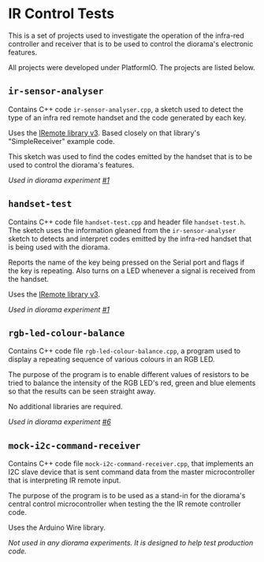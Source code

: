 # IR Control Tests

This is a set of projects used to investigate the operation of the infra-red controller and receiver that is to be used to control the diorama's electronic features.

All projects were developed under PlatformIO. The projects are listed below.

## `ir-sensor-analyser`

Contains C++ code `ir-sensor-analyser.cpp`, a sketch used to detect the type of an infra red remote handset and the code generated by each key.

Uses the [IRemote library v3](https://github.com/Arduino-IRremote/Arduino-IRremote). Based closely on that library's "SimpleReceiver" example code.

This sketch was used to find the codes emitted by the handset that is to be used to control the diorama's features.

_Used in diorama experiment [#1](https://cahamo.github.io/diorama/experiment-1)_

## `handset-test`

Contains C++ code file `handset-test.cpp` and header file `handset-test.h`. The sketch uses the information gleaned from the `ir-sensor-analyser` sketch to detects and interpret codes emitted by the infra-red handset that is being used with the diorama.

Reports the name of the key being pressed on the Serial port and flags if the key is repeating. Also turns on a LED whenever a signal is received from the handset.

Uses the [IRemote library v3](https://github.com/Arduino-IRremote/Arduino-IRremote).

_Used in diorama experiment [#1](https://cahamo.github.io/projects/diorama/experiment-1)_

## `rgb-led-colour-balance`

Contains C++ code file `rgb-led-colour-balance.cpp`, a program used to display a repeating sequence of various colours in an RGB LED.

The purpose of the program is to enable different values of resistors to be tried to balance the intensity of the RGB LED's red, green and blue elements so that the results can be seen straight away.

No additional libraries are required.

_Used in diorama experiment [#6](https://cahamo.github.io/projects/diorama/experiment-6)_

## `mock-i2c-command-receiver`

Contains C++ code file `mock-i2c-command-receiver.cpp`, that implements an I2C slave device that is sent command data from the master microcontroller that is interpreting IR remote input.

The purpose of the program is to be used as a stand-in for the diorama's central control microcontroller when testing the the IR remote controller code.

Uses the Arduino Wire library.

_Not used in any diorama experiments. It is designed to help test production code._

